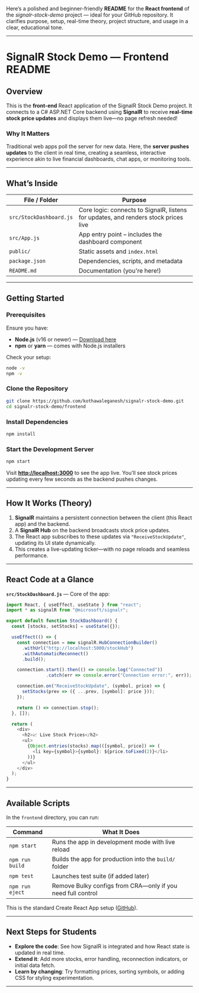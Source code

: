 Here’s a polished and beginner-friendly **README** for the **React frontend** of the *signalr-stock-demo* project — ideal for your GitHub repository. It clarifies purpose, setup, real-time theory, project structure, and usage in a clear, educational tone.

---

# SignalR Stock Demo — Frontend README

## Overview

This is the **front-end** React application of the SignalR Stock Demo project. It connects to a C# ASP.NET Core backend using **SignalR** to receive **real-time stock price updates** and displays them live—no page refresh needed!

### Why It Matters

Traditional web apps poll the server for new data. Here, the **server pushes updates** to the client in real time, creating a seamless, interactive experience akin to live financial dashboards, chat apps, or monitoring tools.

---

## What’s Inside

| File / Folder           | Purpose                                                                             |
| ----------------------- | ----------------------------------------------------------------------------------- |
| `src/StockDashboard.js` | Core logic: connects to SignalR, listens for updates, and renders stock prices live |
| `src/App.js`            | App entry point – includes the dashboard component                                  |
| `public/`               | Static assets and `index.html`                                                      |
| `package.json`          | Dependencies, scripts, and metadata                                                 |
| `README.md`             | Documentation (you're here!)                                                        |

---

## Getting Started

### Prerequisites

Ensure you have:

* **Node.js** (v16 or newer) — [Download here](https://nodejs.org/)
* **npm** or **yarn** — comes with Node.js installers

Check your setup:

```bash
node -v
npm -v
```

### Clone the Repository

```bash
git clone https://github.com/kothawaleganesh/signalr-stock-demo.git
cd signalr-stock-demo/frontend
```

### Install Dependencies

```bash
npm install
```

### Start the Development Server

```bash
npm start
```

Visit **[http://localhost:3000](http://localhost:3000)** to see the app live. You'll see stock prices updating every few seconds as the backend pushes changes.

---

## How It Works (Theory)

1. **SignalR** maintains a persistent connection between the client (this React app) and the backend.
2. A **SignalR Hub** on the backend broadcasts stock price updates.
3. The React app subscribes to these updates via `"ReceiveStockUpdate"`, updating its UI state dynamically.
4. This creates a live-updating ticker—with no page reloads and seamless performance.

---

## React Code at a Glance

**`src/StockDashboard.js`** — Core of the app:

```javascript
import React, { useEffect, useState } from "react";
import * as signalR from "@microsoft/signalr";

export default function StockDashboard() {
  const [stocks, setStocks] = useState({});

  useEffect(() => {
    const connection = new signalR.HubConnectionBuilder()
      .withUrl("http://localhost:5000/stockHub")
      .withAutomaticReconnect()
      .build();

    connection.start().then(() => console.log("Connected"))
               .catch(err => console.error("Connection error:", err));

    connection.on("ReceiveStockUpdate", (symbol, price) => {
      setStocks(prev => ({ ...prev, [symbol]: price }));
    });

    return () => connection.stop();
  }, []);

  return (
    <div>
      <h2>📈 Live Stock Prices</h2>
      <ul>
        {Object.entries(stocks).map(([symbol, price]) => (
          <li key={symbol}>{symbol}: ${price.toFixed(2)}</li>
        ))}
      </ul>
    </div>
  );
}
```

---

## Available Scripts

In the `frontend` directory, you can run:

| Command         | What It Does                                                |
| --------------- | ----------------------------------------------------------- |
| `npm start`     | Runs the app in development mode with live reload           |
| `npm run build` | Builds the app for production into the `build/` folder      |
| `npm test`      | Launches test suite (if added later)                        |
| `npm run eject` | Remove Bulky configs from CRA—only if you need full control |

This is the standard Create React App setup ([GitHub][1]).

---

## Next Steps for Students

* **Explore the code**: See how SignalR is integrated and how React state is updated in real time.
* **Extend it**: Add more stocks, error handling, reconnection indicators, or initial data fetch.
* **Learn by changing**: Try formatting prices, sorting symbols, or adding CSS for styling experimentation.

---


[1]: https://github.com/kothawaleganesh/signalr-stock-demo "GitHub - kothawaleganesh/signalr-stock-demo"
